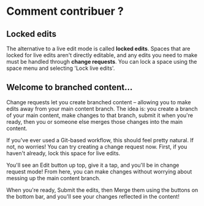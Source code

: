 # Comment contribuer ?

## Locked edits

The alternative to a live edit mode is called **locked edits**. Spaces that are locked for live edits aren't directly editable, and any edits you need to make must be handled through **change requests**. You can lock a space using the space menu and selecting 'Lock live edits'.

## Welcome to branched content…

Change requests let you create branched content – allowing you to make edits away from your main content branch. The idea is: you create a branch of your main content, make changes to that branch, submit it when you're ready, then you or someone else merges those changes into the main content.

If you've ever used a Git-based workflow, this should feel pretty natural. If not, no worries! You can try creating a change request now. First, if you haven't already, lock this space for live edits.

You'll see an Edit button up top, give it a tap, and you'll be in change request mode! From here, you can make changes without worrying about messing up the main content branch.

When you're ready, Submit the edits, then Merge them using the buttons on the bottom bar, and you'll see your changes reflected in the content!
